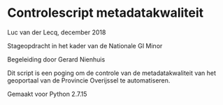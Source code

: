 # Controlescript metadatakwaliteit
Luc van der Lecq, december 2018

Stageopdracht in het kader van de Nationale GI Minor

Begeleiding door Gerard Nienhuis


Dit script is een poging om de controle van de metadatakwaliteit van het geoportaal van de Provincie Overijssel te automatiseren.

Gemaakt voor Python 2.7.15
